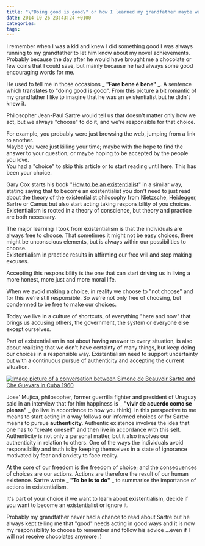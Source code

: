 ```yaml
---
title: "\"Doing good is good\" or how I learned my grandfather maybe was an existentialist"
date: 2014-10-26 23:43:24 +0100
categories: 
tags: 
---
```


I remember when I was a kid and knew I did something good I was always running to my grandfather to let him know about my novel achievements.  
Probably because the day after he would have brought me a chocolate or few coins that I could save, but mainly because he had always some good encouraging words for me. 

He used to tell me in those occasions _ **"Fare bene è bene"** _. A sentence which translates to "doing good is good". From this picture a bit romantic of my grandfather I like to imagine that he was an existentialist but he didn't knew it. 

Philosopher Jean-Paul Sartre would tell us that doesn't matter only how we act, but we always "choose" to do it, and we're responsible for that choice. 

For example, you probably were just browsing the web, jumping from a link to another.  
Maybe you were just killing your time; maybe with the hope to find the answer to your question; or maybe hoping to be accepted by the people you love.  
You had a "choice" to skip this article or to start reading until here. This has been your choice. 

Gary Cox starts his book "[How to be an existentialist](http://www.amazon.com/How-Be-Existentialist-Making-Excuses/dp/1441139877)" in a similar way, stating saying that to become an existentialist you don't need to just read about the theory of the existentialist philosophy from Nietzsche, Heidegger, Sartre or Camus but also start acting taking responsibility of you choices.  
Existentialism is rooted in a theory of conscience, but theory and practice are both necessary. 

The major learning I took from existentialism is that the individuals are always free to choose. That sometimes it might not be easy choices, there might be unconscious elements, but is always within our possibilities to choose.  
Existentialism in practice results in affirming our free will and stop making excuses. 

Accepting this responsibility is the one that can start driving us in living a more honest, more just and more moral life. 

When we avoid making a choice, in reality we choose to "not choose" and for this we're still responsible. So we're not only free of choosing, but condemned to be free to make our choices. 

Today we live in a culture of shortcuts, of everything "here and now" that brings us accusing others, the government, the system or everyone else except ourselves. 

Part of existentialism in not about having answer to every situation, is also about realizing that we don't have certainty of many things, but keep doing our choices in a responsible way. Existentialism need to support uncertainty but with a continuous pursue of authenticity and accepting the current situation. 

[![Image picture of a conversation between Simone de Beauvoir Sartre and Che Guevara in Cuba 1960](/~brain/content/Beauvoir_Sartre_CheGuevara_1960_Cuba.jpg) ](http://en.wikipedia.org/wiki/File:Beauvoir_Sartre_-_Che_Guevara_-1960_-_Cuba.jpg) 

Jose' Mujica, philosopher, former guerrilla fighter and president of Uruguay said in an interview that for him happiness is _ **"vivir de acuerdo como se piensa"** _ (to live in accordance to how you think). In this perspective to me means to start acting in a way follows our informed choices or for Sartre means to pursue **authenticity**. Authentic existence involves the idea that one has to "create oneself" and then live in accordance with this self.  
Authenticity is not only a personal matter, but it also involves our authenticity in relation to others. One of the ways the individuals avoid responsibility and truth is by keeping themselves in a state of ignorance motivated by fear and anxiety to face reality. 

At the core of our freedom is the freedom of choice; and the consequences of choices are our actions. Actions are therefore the result of our human existence. Sartre wrote _ **"To be is to do"** _ to summarise the importance of actions in existentialism. 

It's part of your choice if we want to learn about existentialism, decide if you want to become an existentialist or ignore it. 

Probably my grandfather never had a chance to read about Sartre but he always kept telling me that "good" needs acting in good ways and it is now my responsibility to choose to remember and follow his advice ...even if I will not receive chocolates anymore :)

